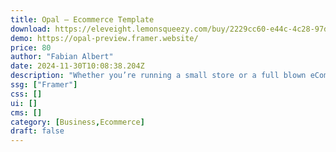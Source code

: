 ```yaml
---
title: Opal — Ecommerce Template
download: https://eleveight.lemonsqueezy.com/buy/2229cc60-e44c-4c28-97dc-cfbed1b6a2e0?discount=0
demo: https://opal-preview.framer.website/
price: 80
author: "Fabian Albert"
date: 2024-11-30T10:08:38.204Z
description: "Whether you’re running a small store or a full blown eCommerce business this template aims to offer an immersive browsing and surfing experience that converts your customers into engaging and purchasing your products."
ssg: ["Framer"]
css: []
ui: []
cms: []
category: [Business,Ecommerce]
draft: false
---
```

